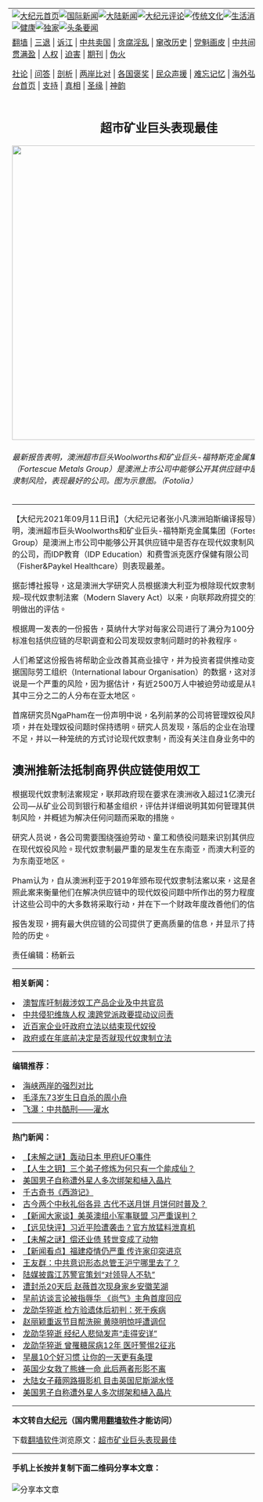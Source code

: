 <a name="1" id="1" target="_blank"></a><span id="1"></span>
<table align=center border="0"><tr><td colspan="2" VALIGN=TOP><a href="https://github.com/bnfhly397/djy/blob/master/gb/nf1351518.md#1"><img src="https://raw.githubusercontent.com/bnfhly397/www/master/t/djy/1.jpg" title="大纪元首页" alt="大纪元首页"></a><a href="https://github.com/bnfhly397/djy/blob/master/gb/n24hr.md#1"><img src="https://raw.githubusercontent.com/bnfhly397/www/master/t/djy/3.jpg" title="国际新闻" alt="国际新闻"></a><a href="https://github.com/bnfhly397/djy/blob/master/gb/nsc413.md#1"><img src="https://raw.githubusercontent.com/bnfhly397/www/master/t/djy/4.jpg" title="大陆新闻" alt="大陆新闻"></a><a href="https://github.com/bnfhly397/djy/blob/master/gb/news392.md#1"><img src="https://raw.githubusercontent.com/bnfhly397/www/master/t/djy/5.jpg" title="大纪元评论" alt="大纪元评论"></a><a href="https://github.com/bnfhly397/djy/blob/master/gb/news2007.md#1"><img src="https://raw.githubusercontent.com/bnfhly397/www/master/t/djy/6.jpg" title="传统文化" alt="传统文化"></a><a href="https://github.com/bnfhly397/djy/blob/master/gb/news2008.md#1"><img src="https://raw.githubusercontent.com/bnfhly397/www/master/t/djy/7.jpg" title="生活消费" alt="生活消费"></a><a href="https://github.com/bnfhly397/djy/blob/master/gb/ncyule.md#1"><img src="https://raw.githubusercontent.com/bnfhly397/www/master/t/djy/8.jpg" title="娱乐休闲" alt="娱乐休闲"></a><a href="https://github.com/bnfhly397/djy/blob/master/gb/nsc1002.md#1"><img src="https://raw.githubusercontent.com/bnfhly397/www/master/t/djy/9.jpg" title="健康" alt="健康"></a><a href="https://github.com/bnfhly397/djy/blob/master/gb/nf6092.md#1"><img src="https://raw.githubusercontent.com/bnfhly397/www/master/t/djy/10a.jpg" title="独家" alt="独家"></a><a href="https://github.com/bnfhly397/djy/blob/master/gb/nf4514.md#1"><img src="https://raw.githubusercontent.com/bnfhly397/www/master/t/djy/12a.jpg" title="头条要闻" alt="头条要闻"></a></td></tr>
<tr><td colspan="2" VALIGN=TOP><a target="_blank" href="https://github.com/bnfhly397/www/blob/master/README.md?zsrh#1">翻墙</a> | <a target="_blank" href="https://github.com/bnfhly397/djy/blob/master/gb/nf5657.md#1">三退</a> | <a target="_blank" href="https://github.com/bnfhly397/djy/blob/master/gb/nf6124.md#1">诉江</a> | <a target="_blank" href="https://github.com/bnfhly397/djy/blob/master/gb/nf1176117.md#1">中共卖国</a> | <a target="_blank" href="https://github.com/bnfhly397/djy/blob/master/gb/nf5773.md#1">贪腐淫乱</a> | <a target="_blank" href="https://github.com/bnfhly397/djy/blob/master/gb/nf1176115.md#1">窜改历史</a> | <a target="_blank" href="https://github.com/bnfhly397/djy/blob/master/gb/nf1176107.md#1">党魁画皮</a> | <a target="_blank" href="https://github.com/bnfhly397/djy/blob/master/gb/nf1320400.md#1">中共间谍</a> | <a target="_blank" href="https://github.com/bnfhly397/djy/blob/master/gb/nf1176114.md#1">破坏传统</a> | <a target="_blank" href="https://github.com/bnfhly397/ntdtv/blob/master/gb/prog447_1.md#1">恶贯满盈</a> | <a target="_blank" href="https://github.com/bnfhly397/djy/blob/master/gb/ncid278.md#1">人权</a> | <a target="_blank" href="https://github.com/bnfhly397/djy/blob/master/gb/nf1176111.md#1">迫害</a> | <a target="_blank" href="https://gitlab.com/szzdlab/mh-qikan/blob/master/README.md#1">期刊</a> | <a target="_blank" href="https://github.com/bnfhly397/djy/blob/master/gb/nf5562.md#1">伪火</a></p><p><a target="_blank" href="https://github.com/bnfhly397/djy/blob/master/gb/9p.md#1">社论</a> | <a target="_blank" href="https://github.com/bnfhly397/djy/blob/master/gb/nf4378.md#1">问答</a> | <a target="_blank" href="https://github.com/bnfhly397/djy/blob/master/gb/nf5792.md#1">剖析</a> | <a target="_blank" href="https://github.com/bnfhly397/djy/blob/master/gb/nf5735.md#1">两岸比对</a> | <a target="_blank" href="https://github.com/bnfhly397/djy/blob/master/gb/nf6119.md#1">各国褒奖</a> | <a target="_blank" href="https://github.com/bnfhly397/djy/blob/master/gb/nf6120.md#1">民众声援</a> | <a target="_blank" href="https://github.com/bnfhly397/djy/blob/master/gb/nf1188594.md#1">难忘记忆</a> | <a target="_blank" href="https://github.com/bnfhly397/djy/blob/master/gb/nf3180.md#1">海外弘传</a> | <a target="_blank" href="https://github.com/bnfhly397/djy/blob/master/gb/nf5410.md#1">万人上访</a> | <a target="_blank" href="https://github.com/bnfhly397/www/blob/master/README.md?zsrh#1">平台首页</a> | <a target="_blank" href="https://github.com/bnfhly397/djy/blob/master/gb/nf4386.md#1">支持</a> | <a target="_blank" href="https://github.com/bnfhly397/djy/blob/master/gb/nf4389.md#1">真相</a> | <a target="_blank" href="https://github.com/bnfhly397/djy/blob/master/gb/nf5790.md#1">圣缘</a> | <a target="_blank" href="https://github.com/bnfhly397/djy/blob/master/gb/nf4786.md#1">神韵</a></td></tr>
<tr><td VALIGN=TOP width="626"><h2 align=center>超市矿业巨头表现最佳</h2>
<img width="600" src="https://i.epochtimes.com/assets/uploads/2021/09/id13226434-c60d29aa5cdc8939c65970ea95da1f21-600x400.jpg" />
<h6>最新报告表明，澳洲超市巨头Woolworths和矿业巨头-福特斯克金属集团（Fortescue Metals Group）是澳洲上市公司中能够公开其供应链中是否存在现代奴隶制风险，表现最好的公司。图为示意图。（Fotolia）
</h6>
<hr>
	<p>【大纪元2021年09月11日讯】<span lang="zh-CN"><span lang="zh-TW">（大纪元记者张小凡澳洲珀斯编译报导）</span></span>最新报告表明，<ahref="https://github.com/bnfhly397/djy/blob/master/gb/tag/%E6%BE%B3%E6%B4%B2%E8%B6%85%E5%B8%82.md#1">澳洲超市</a>巨头Woolworths和矿业巨头-福特斯克金属集团（Fortescue Metals Group）是澳洲上市公司中能够公开其供应链中是否存在<ahref="https://github.com/bnfhly397/djy/blob/master/gb/tag/%E7%8E%B0%E4%BB%A3%E5%A5%B4%E9%9A%B6%E5%88%B6.md#1">现代奴隶制</a>风险，表现最好的公司，而IDP教育（IDP Education）和费雪派克医疗保健有限公司（Fisher&amp;Paykel Healthcare）则表现最差。</p>
<p><span lang="zh-CN"><span lang="zh-TW">据彭博社报导，这是澳洲大学研究人员根据澳大利亚为根除<ahref="https://github.com/bnfhly397/djy/blob/master/gb/tag/%E7%8E%B0%E4%BB%A3%E5%A5%B4%E9%9A%B6%E5%88%B6.md#1">现代奴隶制</a>而制定的新法规</span></span>&#8211;<span lang="zh-CN"><span lang="zh-TW">现代奴隶制法案（</span></span>Modern Slavery Act<span lang="zh-CN"><span lang="zh-TW">）</span><span lang="zh-TW">以来，向联邦政府提交的第一批公司声明做出的评估。</span></span></p>
<p><span lang="zh-TW">根据周一发表的一份报告，莫纳什大学对每家公司进行了满分为</span>100<span lang="zh-TW">分的评分，评分标准包括供应链的尽职调查和公司发现奴隶制问题时的补救程序。</span></p>
<p><span lang="zh-CN"><span lang="zh-TW">人们希望这份报告将帮助企业改善其商业操守，并为投资者提供推动变革的工具。根据国际劳工组织（</span></span>International labour Organisation<span lang="zh-CN"><span lang="zh-TW">）的数据，这对澳大利亚公司来说是一个严重的风险，因为据估计，有近</span></span>2500<span lang="zh-CN"><span lang="zh-TW">万人中被迫劳动或是从事“债役劳动”，其中三分之二的人分布在亚太地区。</span></span></p>
<p><span lang="zh-TW">首席研究员</span>NgaPham<span lang="zh-TW">在一份声明中说，名列前茅的公司将管理奴役风险作为优先事项，并在处理奴役问题时保持透明。研究人员发现，落后的企业在治理框架方面存在不足，并以一种笼统的方式讨论现代奴隶制，而没有关注自身业务中的具体风险。</span></p>
<h2><span lang="zh-TW">澳洲推新法抵制商界供应链使用奴工</span></h2>
<p><span lang="zh-CN"><span lang="zh-TW">根据现代奴隶制法案规定，</span><span lang="zh-TW">联邦政府现在要求在澳洲收入超过</span></span>1<span lang="zh-CN"><span lang="zh-TW">亿澳元的大约</span></span>3000<span lang="zh-CN"><span lang="zh-TW">家公司</span></span>&#8212;<span lang="zh-CN"><span lang="zh-TW">从矿业公司到银行和基金组织，评估并详细说明其如何管理其供应链中的奴隶制风险，并概述为解决任何问题而采取的措施。</span></span></p>
<p><span lang="zh-TW">研究人员说，各公司需要围绕强迫劳动、童工和债役问题来识别其供应链管理是否存在现代奴役风险。现代奴隶制最严重的是发生在东南亚，而澳大利亚的主要进口来源为东南亚地区。</span></p>
<p>Pham<span lang="zh-CN"><span lang="zh-TW">认为，自从澳洲利亚于</span></span>2019<span lang="zh-CN"><span lang="zh-TW">年颁布现代奴隶制法案以来，这是各公司第一年依照此案来衡量他们在解决供应链中的现代奴役问题中所作出的努力程度。研究人员预计这些公司中的大多数将采取行动，并在下一个财政年度改善他们的信息披露质量。</span></span></p>
<p><span lang="zh-TW">报告发现，拥有最大供应链的公司提供了更高质量的信息，并显示了持续努力减少风险的历史。</span></p>
<p>责任编辑：杨新云</p>
	
<hr>


<strong>相关新闻：</strong>
<li><a href="https://github.com/bnfhly397/djy/blob/master/gb/21/3/2/n12784174.md#1">澳智库吁制裁涉奴工产品企业及中共官员</a></li>
<li><a href="https://github.com/bnfhly397/djy/blob/master/gb/21/3/17/n12816094.md#1">中共侵犯维族人权 澳跨党派政要提动议问责</a></li>
<li><a href="https://github.com/bnfhly397/djy/blob/master/gb/21/3/18/n12819009.md#1">近百家企业吁政府立法以结束现代奴役</a></li>
<li><a href="https://github.com/bnfhly397/djy/blob/master/gb/21/7/1/n13059747.md#1">政府或在年底前决定是否就现代奴隶制立法</a></li>
<hr>


<strong>编辑推荐：</strong>
<li><a href="https://github.com/upjkzu3674/djy/blob/master/gb/8/12/18/n2367165.md?dfh#1" target="_blank">海峡两岸的强烈对比</a></li><li><a href="https://github.com/tsiac2612/djy/blob/master/gb/20/3/15/n11942655.md#1" target="_blank">毛泽东73岁生日自杀的周小舟</a></li><li><a href="https://github.com/tsiac2612/djy/blob/master/gb/13/5/19/n3874295.md#1" target="_blank">飞瀑：中共酷刑——灌水</a></li>
<hr>

<strong>热门新闻：</strong>
<li><a href="https://github.com/bnfhly397/djy/blob/master/gb/21/9/10/n13225261.md#1">【未解之谜】轰动日本 甲府UFO事件</a></li>
<li><a href="https://github.com/bnfhly397/djy/blob/master/gb/21/8/18/n13170183.md#1">【人生之钥】三个弟子修炼为何只有一个能成仙？</a></li>
<li><a href="https://github.com/bnfhly397/djy/blob/master/gb/21/9/16/n13238162.md#1">美国男子自称遭外星人多次绑架和植入晶片</a></li>
<li><a href="https://github.com/bnfhly397/djy/blob/master/gb/21/9/7/n13217118.md#1">千古奇书《西游记》</a></li>
<li><a href="https://github.com/bnfhly397/djy/blob/master/gb/21/9/6/n13213473.md#1">古今两个中秋礼俗各异 古代不送月饼 月饼何时普及？</a></li>
<li><a href="https://github.com/bnfhly397/djy/blob/master/gb/21/9/17/n13241518.md#1">【新闻大家谈】美英澳组小军事联盟 习严重误判？</a></li>
<li><a href="https://github.com/bnfhly397/djy/blob/master/gb/21/9/17/n13242494.md#1">【远见快评】习近平险遭袭击？官方放猛料泄真机</a></li>
<li><a href="https://github.com/bnfhly397/djy/blob/master/gb/21/9/14/n13234196.md#1">【未解之谜】偿还业债 转世变成了动物</a></li>
<li><a href="https://github.com/bnfhly397/djy/blob/master/gb/21/9/15/n13237097.md#1">【新闻看点】福建疫情仍严重 传许家印突进京</a></li>
<li><a href="https://github.com/bnfhly397/djy/blob/master/gb/21/9/15/n13236838.md#1">王友群：中共意识形态总管王沪宁哪里去了？</a></li>
<li><a href="https://github.com/bnfhly397/djy/blob/master/gb/21/9/16/n13239202.md#1">陆媒披露江苏警官策划“对领导人不轨”</a></li>
<li><a href="https://github.com/bnfhly397/djy/blob/master/gb/21/9/15/n13236589.md#1">遭封杀20天后 赵薇首次现身家乡安徽芜湖</a></li>
<li><a href="https://github.com/bnfhly397/djy/blob/master/gb/21/9/14/n13234560.md#1">早前访谈言论被指辱华 《尚气》主角首度回应</a></li>
<li><a href="https://github.com/bnfhly397/djy/blob/master/gb/21/9/15/n13235428.md#1">龙劭华猝逝 检方验遗体后初判：死于疾病</a></li>
<li><a href="https://github.com/bnfhly397/djy/blob/master/gb/21/9/15/n13237195.md#1">赵丽颖重返节目帮洗碗 黄晓明惊呼遭调侃</a></li>
<li><a href="https://github.com/bnfhly397/djy/blob/master/gb/21/9/15/n13234841.md#1">龙劭华猝逝 经纪人悲恸发声“走得安详”</a></li>
<li><a href="https://github.com/bnfhly397/djy/blob/master/gb/21/9/16/n13237693.md#1">龙劭华猝逝 曾罹糖尿病12年 医吁警惕2征兆</a></li>
<li><a href="https://github.com/bnfhly397/djy/blob/master/gb/21/9/14/n13233592.md#1">早晨10个好习惯 让你的一天更有条理</a></li>
<li><a href="https://github.com/bnfhly397/djy/blob/master/gb/21/9/15/n13235655.md#1">英国少女救了熊蜂一命 此后两者形影不离</a></li>
<li><a href="https://github.com/bnfhly397/djy/blob/master/gb/21/9/17/n13240906.md#1">大陆女子藉网路摄影机 目击英国尼斯湖水怪</a></li>
<li><a href="https://github.com/bnfhly397/djy/blob/master/gb/21/9/16/n13238162.md#1">美国男子自称遭外星人多次绑架和植入晶片</a></li>
<hr>

<strong>本文转自<a href="https://www.epochtimes.com">大纪元</a>（国内需用<a href="https://github.com/bnfhly397/www/blob/master/README.md#8">翻墙软件</a>才能访问）</strong><p>下载<a href="https://github.com/bnfhly397/www/blob/master/README.md#8">翻墙软件</a>浏览原文：<a href="https://www.epochtimes.com/gb/21/9/11/n13226427.htm">超市矿业巨头表现最佳</a></p><hr>

<strong>手机上长按并复制下面二维码分享本文章：</strong><br><br><img src="https://chart.apis.google.com/chart?cht=qr&chs=240x240&choe=UTF-8&chld=M|2&chl=https://github.com/bnfhly397/djy/blob/master/gb/21/9/11/n13226427.md%231" title="分享本文章"></td><td VALIGN=TOP><a href="https://github.com/bnfhly397/djy/blob/master/gb/16/1/21/n4622075.md?dfh#1" target="_blank"><img src="https://raw.githubusercontent.com/bnfhly397/djy/master/gb/300/wei-f1.jpg" title="中共的伪火骗局"  alt="中共的伪火骗局"></a><br><a href="https://github.com/bnfhly397/www/blob/master/README.md?dfh#9" target="_blank"><img src="https://raw.githubusercontent.com/bnfhly397/djy/master/gb/300/yong-h.jpg" title="永恒的见证"  alt="永恒的见证"></a><br><a href="https://github.com/bnfhly397/djy/blob/master/gb/13/9/29/n3974789.md?dfh#1" target="_blank"><img src="https://raw.githubusercontent.com/bnfhly397/djy/master/gb/300/shang-lnz.jpg" title="善良女子被中共投男牢"  alt="善良女子被中共投男牢"></a><br><a href="https://github.com/bnfhly397/djy/blob/master/gb/16/3/16/n4663449.md?dfh#1" target="_blank"><img src="https://raw.githubusercontent.com/bnfhly397/djy/master/gb/300/huo-z3.jpg" title="警卫目击活摘器官"  alt="警卫目击活摘器官"></a><br><a href="https://github.com/bnfhly397/djy/blob/master/gb/16/8/7/n8177641.md?dfh#1" target="_blank"><img src="https://raw.githubusercontent.com/bnfhly397/djy/master/gb/300/huo-z4.jpg" title="证人描述活摘恐怖"  alt="证人描述活摘恐怖"></a><br><a href="https://github.com/bnfhly397/djy/blob/master/gb/10/4/19/n2881569.md?dfh#1" target="_blank"><img src="https://raw.githubusercontent.com/bnfhly397/djy/master/gb/300/huo-z1.jpg" title="揭开活摘器官黑幕"  alt="揭开活摘器官黑幕"></a><br><a href="https://github.com/bnfhly397/djy/blob/master/gb/10/11/7/n3077476.md?dfh#1" target="_blank"><img src="https://raw.githubusercontent.com/bnfhly397/djy/master/gb/300/ma-ks.jpg" title="马克思的成魔之路"  alt="马克思的成魔之路"></a><br><a href="https://github.com/bnfhly397/djy/blob/master/gb/14/6/9/n4173977.md?dfh#1" target="_blank"><img src="https://raw.githubusercontent.com/bnfhly397/djy/master/gb/300/chang-zs.jpg" title="藏字石 蕴天机"  alt="藏字石 蕴天机"></a><br><a href="https://github.com/bnfhly397/djy/blob/master/gb/18/5/10/n10381511.md?dfh#1" target="_blank"><img src="https://raw.githubusercontent.com/bnfhly397/djy/master/gb/300/st1.jpg" title="关注三亿人三退"  alt="关注三亿人三退"></a><br><a href="https://github.com/bnfhly397/djy/blob/master/gb/18/3/21/n10237682.md?dfh#1" target="_blank"><img src="https://raw.githubusercontent.com/bnfhly397/djy/master/gb/300/jie-t.jpg" title="解体中共复兴中华"  alt="解体中共复兴中华"></a><br><a href="https://github.com/bnfhly397/djy/blob/master/gb/9/2/9/n2422991.md?dfh#1" target="_blank"><img src="https://raw.githubusercontent.com/bnfhly397/djy/master/gb/300/gao-zs.jpg" title="中共迫害良心律师"  alt="中共迫害良心律师"></a><br><a href="https://github.com/bnfhly397/djy/blob/master/gb/18/12/9/n10900044.md?dfh#1" target="_blank"><img src="https://raw.githubusercontent.com/bnfhly397/djy/master/gb/300/sj1.jpg" title="三百多万人举报江泽民"  alt="三百多万人举报江泽民"></a><br><a href="https://github.com/bnfhly397/djy/blob/master/gb/18/8/28/n10672014.md?dfh#1" target="_blank"><img src="https://raw.githubusercontent.com/bnfhly397/djy/master/gb/300/sj2.jpg" title="这些官员为何起诉江泽民"  alt="这些官员为何起诉江泽民"></a><br><a href="https://github.com/bnfhly397/djy/blob/master/gb/8/12/18/n2367165.md?dfh#1" target="_blank"><img src="https://raw.githubusercontent.com/bnfhly397/djy/master/gb/300/liangan.jpg" title="海峡两岸的强烈对比"  alt="海峡两岸的强烈对比"></a><br><a href="https://github.com/bnfhly397/djy/blob/master/gb/15/12/10/n4593139.md?dfh#1" target="_blank"><img src="https://raw.githubusercontent.com/bnfhly397/djy/master/gb/300/jia-ndzl.jpg" title="加拿大总理的贺信"  alt="加拿大总理的贺信"></a><br><a href="https://github.com/bnfhly397/djy/blob/master/gb/11/6/17/n3289382.md?dfh#1" target="_blank"><img src="https://raw.githubusercontent.com/bnfhly397/djy/master/gb/300/xiao-wd.jpg" title="探寻真相兼听则明"  alt="探寻真相兼听则明"></a><br><a href="https://github.com/bnfhly397/djy/blob/master/gb/18/10/27/n10812623.md?dfh#1" target="_blank"><img src="https://raw.githubusercontent.com/bnfhly397/djy/master/gb/300/yindu.jpg" title="印度媒体报道东方"  alt="印度媒体报道东方"></a><br><a href="https://github.com/bnfhly397/djy/blob/master/gb/18/6/9/n10469652.md?dfh#1" target="_blank"><img src="https://raw.githubusercontent.com/bnfhly397/djy/master/gb/300/xie-j.jpg" title="不一样的海外校园"  alt="不一样的海外校园"></a><br><a href="https://github.com/bnfhly397/djy/blob/master/gb/7/4/5/n1669415.md?dfh#1" target="_blank"><img src="https://raw.githubusercontent.com/bnfhly397/djy/master/gb/300/li-up.jpg" title="从大师到徒弟的传奇"  alt="从大师到徒弟的传奇"></a><br><a href="https://github.com/bnfhly397/djy/blob/master/gb/17/5/26/n9191512.md?dfh#1" target="_blank"><img src="https://raw.githubusercontent.com/bnfhly397/djy/master/gb/300/zfl2.jpg" title="亿万人与东方一本奇书"  alt="亿万人与东方一本奇书"></a><br><a href="https://github.com/bnfhly397/djy/blob/master/gb/13/11/27/n4020290.md?dfh#1" target="_blank"><img src="https://raw.githubusercontent.com/bnfhly397/djy/master/gb/300/zhen-h.jpg" title="大陆见不到的震撼场面"  alt="大陆见不到的震撼场面"></a><br><a href="https://github.com/bnfhly397/djy/blob/master/gb/15/7/17/n4482910.md?dfh#1" target="_blank"><img src="https://raw.githubusercontent.com/bnfhly397/djy/master/gb/300/dalu-sk.jpg" title="人心向善 大陆当初盛况"  alt="人心向善 大陆当初盛况"></a><br><a href="https://github.com/bnfhly397/djy/blob/master/gb/19/1/5/n10955468.md?dfh#1" target="_blank"><img src="https://raw.githubusercontent.com/bnfhly397/djy/master/gb/300/zfl1.jpg" title="追寻真理 这书讲什么"  alt="追寻真理 这书讲什么"></a><br><a href="https://github.com/bnfhly397/www/blob/master/README.md?dfh#1" target="_blank"><img src="https://raw.githubusercontent.com/bnfhly397/djy/master/gb/300/fq1.jpg" title="下载免费翻墙软件"  alt="下载免费翻墙软件"></a><br></td></tr></table>
